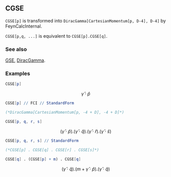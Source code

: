 ## CGSE

`CGSE[p]` is transformed into `DiracGamma[CartesianMomentum[p, D-4], D-4]` by FeynCalcInternal.

`CGSE[p,q, ...]` is equivalent to `CGSE[p].CGSE[q]`.

### See also

[GSE](GSE), [DiracGamma](DiracGamma).

### Examples

```mathematica
CGSE[p]
```

$$\hat{\gamma }\cdot \hat{p}$$

```mathematica
CGSE[p] // FCI // StandardForm

(*DiracGamma[CartesianMomentum[p, -4 + D], -4 + D]*)
```

```mathematica
CGSE[p, q, r, s]
```

$$\left(\hat{\gamma }\cdot \hat{p}\right).\left(\hat{\gamma }\cdot \hat{q}\right).\left(\hat{\gamma }\cdot \hat{r}\right).\left(\hat{\gamma }\cdot \hat{s}\right)$$

```mathematica
CGSE[p, q, r, s] // StandardForm

(*CGSE[p] . CGSE[q] . CGSE[r] . CGSE[s]*)
```

```mathematica
CGSE[q] . (CGSE[p] + m) . CGSE[q]
```

$$\left(\hat{\gamma }\cdot \hat{q}\right).\left(m+\hat{\gamma }\cdot \hat{p}\right).\left(\hat{\gamma }\cdot \hat{q}\right)$$